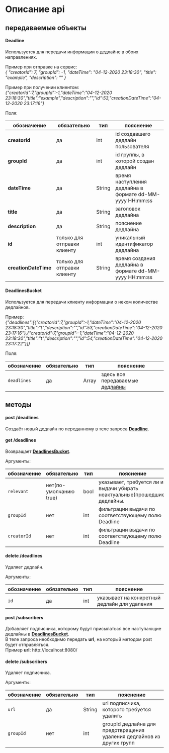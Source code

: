 # Описание api


## передаваемые объекты

#### Deadline
Используется для передачи информации о дедлайне в обоих направлениях.

Пример при отправке на сервис:  
_{ "creatorId": 7, "groupId": -1, "dateTime": "04-12-2020 23:18:30", "title": "example", "description": "" }_

Пример при получении клиентом:  
_{"creatorId":7,"groupId":-1,"dateTime":"04-12-2020 23:18:30","title":"example","description":"","id":53,"creationDateTime":"04-12-2020 23:17:16"}_

Поля:

обозначение | обязательно | тип | пояснение
---|---|---|---
**creatorId** | да | int | id создавшего дедлайн пользователя
**groupId** | да | int | id группы, в которой создан дедлайн
**dateTime** | да | String | время наступления дедлайна в формате dd-MM-yyyy HH:mm:ss
**title** | да | String | заголовок дедлайна
**description** | да | String | пояснение дедлайна
**id** | только для отправки клиенту | int | уникальный идентификатор дедлайна
**creationDateTime** | только для отправки клиенту | String | время создания дедлайна в формате dd-MM-yyyy HH:mm:ss


#### DeadlinesBucket
Используется для передачи клиенту информации о неком количестве дедлайнов.

Пример:  
_{"deadlines":\[{"creatorId":7,"groupId":-1,"dateTime":"04-12-2020 23:18:30","title":"t","description":"","id":53,"creationDateTime":"04-12-2020 23:17:16"},{"creatorId":7,"groupId":-1,"dateTime":"04-12-2020 23:18:30","title":"t","description":"","id":54,"creationDateTime":"04-12-2020 23:17:22"}]}_

Поля:

обозначение | обязательно | тип | пояснение
---|---|---|---
`deadlines` | да | Array | здесь все передаваемые [дедлайны](#deadline)


## методы

#### post /deadlines
Создаёт новый дедлайн по переданному в теле запроса [**Deadline**](#deadline).

#### get /deadlines
Возвращает [**DeadlinesBucket**](#deadlinesbucket).  

Аргументы:

обозначение | обязательно | тип | пояснение
---|---|---|---
`relevant` | нет(по-умолчанию true) | bool | указывает, требуется ли из выдачи убирать неактуальные(прошедшие) дедлайны.
`groupId` | нет | int | фильтрации выдачи по соответствующему полю Deadline
`creatorId` | нет | int | фильтрации выдачи по соответствующему полю Deadline


#### delete /deadlines
Удаляет дедлайн.

Аргументы:

обозначение | обязательно | тип | пояснение
---|---|---|---
`id` | да | int | указывает на конкретный дедлайн для удаления


#### post /subscribers
Добавляет подписчика, которому будут присылаться все наступающие дедлайны в [**DeadlinesBucket**](#deadlinesbucket).  
В теле запроса необходимо передать **url**, на который методом post будет отправляться.  
Пример **url**:
http://localhost:8080/


#### delete /subscribers
Удаляет подписчика.

Аргументы:

обозначение | обязательно | тип | пояснение
---|---|---|---
`url` | да | String | url подписчика, которого требуется удалить
`groupId` | нет | int | groupId дедлайна для предотвращения удаления дедлайнов из других групп
